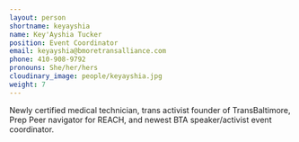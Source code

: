 ```yaml
---
layout: person
shortname: keyayshia
name: Key'Ayshia Tucker
position: Event Coordinator
email: keyayshia@bmoretransalliance.com
phone: 410-908-9792
pronouns: She/her/hers
cloudinary_image: people/keyayshia.jpg
weight: 7
---
```

Newly certified medical technician, trans activist founder of TransBaltimore, Prep Peer navigator for REACH, and newest BTA speaker/activist event coordinator.
